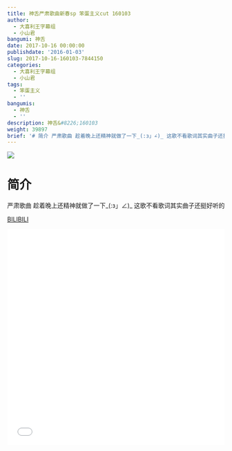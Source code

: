 ```yaml
---
title: 神舌严肃歌曲新春sp 笨蛋主义cut 160103
author:
  - 大喜利王字幕组
  - 小山君
bangumi: 神舌
date: 2017-10-16 00:00:00
publishdate: '2016-01-03'
slug: 2017-10-16-160103-7844150
categories:
  - 大喜利王字幕组
  - 小山君
tags:
  - 笨蛋主义
  - ''
bangumis:
  - 神舌
  - ''
description: 神舌&#8226;160103
weight: 39897
brief: '# 简介 严肃歌曲 趁着晚上还精神就做了一下_(:з」∠)_ 这歌不看歌词其实曲子还挺好听的'
---
```


![](https://i.imgur.com/AfIaain.jpg)

# 简介  
严肃歌曲 趁着晚上还精神就做了一下_(:з」∠)_
这歌不看歌词其实曲子还挺好听的

  [BILIBILI](https://www.bilibili.com/video/av7844150/)


<div class="vcontainer">  <iframe class='video' src="//www.bilibili.com/blackboard/player.html?aid=7844150" width="100%" height="500" frameborder="0" allowfullscreen="allowfullscreen"></iframe></div>
